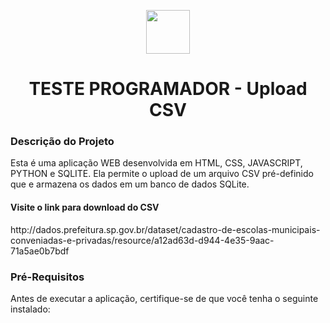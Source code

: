 <p align="center">
  <img src="https://github.com/user-attachments/assets/c41bcc26-c3da-4234-a65a-536839874da2" width="70" align="center"/>
</p>

<h1 align="center">TESTE PROGRAMADOR - Upload CSV</h1>

<h3>Descrição do Projeto</h3>
<p>Esta é uma aplicação WEB desenvolvida em HTML, CSS, JAVASCRIPT, PYTHON e SQLITE. Ela permite o upload de um arquivo CSV pré-definido que e armazena os dados em um banco de dados SQLite.</p>
<h4>Visite o link para download do CSV</h4>
http://dados.prefeitura.sp.gov.br/dataset/cadastro-de-escolas-municipais-conveniadas-e-privadas/resource/a12ad63d-d944-4e35-9aac-71a5ae0b7bdf

<h3>Pré-Requisitos</h3>
<p>Antes de executar a aplicação, certifique-se de que você tenha o seguinte instalado:</p>
